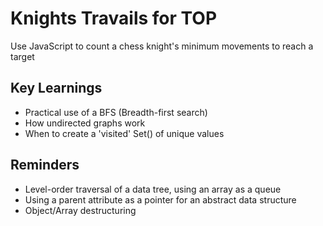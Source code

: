# Knights Travails for TOP
Use JavaScript to count a chess knight's minimum movements to reach a target

## Key Learnings
- Practical use of a BFS (Breadth-first search)
- How undirected graphs work
- When to create a 'visited' Set() of unique values

## Reminders
- Level-order traversal of a data tree, using an array as a queue
- Using a parent attribute as a pointer for an abstract data structure
- Object/Array destructuring

